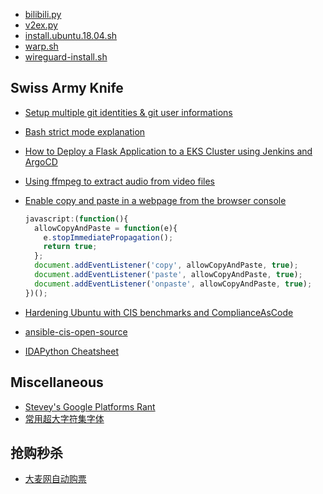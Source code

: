 
- [bilibili.py](https://github.com/jckling/Daily-Bonus/blob/master/Bilibili/bilibili_checkin.py)
- [v2ex.py](https://github.com/jckling/Daily-Bonus/blob/master/V2EX/v2ex_checkin.py)
- [install.ubuntu.18.04.sh](https://github.com/haoel/haoel.github.io/blob/master/scripts/install.ubuntu.18.04.sh)
- [warp.sh](https://github.com/P3TERX/warp.sh)
- [wireguard-install.sh](https://github.com/angristan/wireguard-install)


## Swiss Army Knife

- [Setup multiple git identities & git user informations](https://gist.github.com/bgauduch/06a8c4ec2fec8fef6354afe94358c89e)
- [Bash strict mode explanation](https://gist.github.com/mohanpedala/1e2ff5661761d3abd0385e8223e16425)
- [How to Deploy a Flask Application to a EKS Cluster using Jenkins and ArgoCD](https://gist.github.com/chanakayakamble/df0810f176e36718be59afe5e0b5428c)
- [Using ffmpeg to extract audio from video files](https://gist.github.com/00001101-xt/ce4901ac2364ff017faaac47b1515a54)

- [Enable copy and paste in a webpage from the browser console](https://gist.github.com/dctec/087a33bf39b35d57a52e9eb019d22887)

  ```javascript
  javascript:(function(){
    allowCopyAndPaste = function(e){
      e.stopImmediatePropagation();
      return true;
    };
    document.addEventListener('copy', allowCopyAndPaste, true);
    document.addEventListener('paste', allowCopyAndPaste, true);
    document.addEventListener('onpaste', allowCopyAndPaste, true);
  })();
  ```


- [Hardening Ubuntu with CIS benchmarks and ComplianceAsCode](https://gist.github.com/craig-m-unsw/3c0d284108496c6c5d35ddaf1ba4c284)
- [ansible-cis-open-source](https://gist.github.com/kgriffs/a3937936122281e59bf24b3cf2e86071)

- [IDAPython Cheatsheet](https://gist.github.com/icecr4ck/7a7af3277787c794c66965517199fc9c)


## Miscellaneous

- [Stevey's Google Platforms Rant](https://gist.github.com/chitchcock/1281611)
- [常用超大字符集字体](https://gist.github.com/dzcpy/dec6ca5c81e1700ff42864f63ea55230)


## 抢购秒杀

- [大麦网自动购票](https://github.com/ClassmateLin/dm-ticket)
